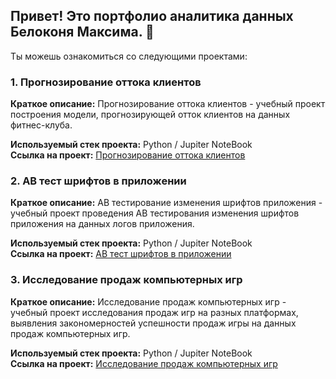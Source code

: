 ## Привет! Это портфолио аналитика данных Белоконя Максима. 👋

Ты можешь ознакомиться со следующими проектами:

### 1. Прогнозирование оттока клиентов
**Краткое описание:** Прогнозирование оттока клиентов - учебный проект построения модели, прогнозирующей отток клиентов на данных фитнес-клуба.

**Используемый стек проекта:** Python / Jupiter NoteBook  
**Ссылка на проект:** [Прогнозирование оттока клиентов](https://github.com/msbelokon/msbelokon/blob/main/1.%20%D0%9F%D1%80%D0%BE%D0%B3%D0%BD%D0%BE%D0%B7%D0%B8%D1%80%D0%BE%D0%B2%D0%B0%D0%BD%D0%B8%D0%B5%20%D0%BE%D1%82%D1%82%D0%BE%D0%BA%D0%B0%20%D0%BA%D0%BB%D0%B8%D0%B5%D0%BD%D1%82%D0%BE%D0%B2.ipynb)  

### 2. AB тест шрифтов в приложении
**Краткое описание:** AB тестирование изменения шрифтов приложения - учебный проект проведения AB тестирования изменения шрифтов приложения на данных логов приложения.

**Используемый стек проекта:** Python / Jupiter NoteBook  
**Ссылка на проект:**  [AB тест шрифтов в приложении](https://github.com/msbelokon/msbelokon/tree/main/AB_test_project)

### 3. Исследование продаж компьютерных игр
**Краткое описание:** Исследование продаж компьютерных игр - учебный проект исследования продаж игр на разных платформах, выявления закономерностей успешности продаж игры на данных продаж компьютерных игр.

**Используемый стек проекта:** Python / Jupiter NoteBook  
**Ссылка на проект:** [Исследование продаж компьютерных игр](https://github.com/msbelokon/portfolio/blob/main/3.%20%D0%98%D1%81%D1%81%D0%BB%D0%B5%D0%B4%D0%BE%D0%B2%D0%B0%D0%BD%D0%B8%D0%B5%20%D0%BF%D1%80%D0%BE%D0%B4%D0%B0%D0%B6%20%D0%BA%D0%BE%D0%BC%D0%BF%D1%8C%D1%8E%D1%82%D0%B5%D1%80%D0%BD%D1%8B%D1%85%20%D0%B8%D0%B3%D1%80.ipynb)
